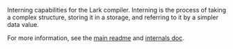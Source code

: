 Interning capabilities for the Lark compiler. Interning is the process of taking a complex structure, storing it in a storage, and referring to it by a simpler data value.

For more information, see the [main readme](https://github.com/lark-exploration/lark/blob/master/README.md) and [internals doc](https://github.com/lark-exploration/lark/blob/master/docs/internals.md).